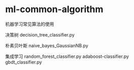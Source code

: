 # ml-common-algorithm
机器学习常见算法的使用

决策树
decision_tree_classifier.py

朴素贝叶斯
naive_bayes_GaussianNB.py

集成学习
random_forest_classifier.py
adaboost-classifier.py
gbdt_classifier.py
